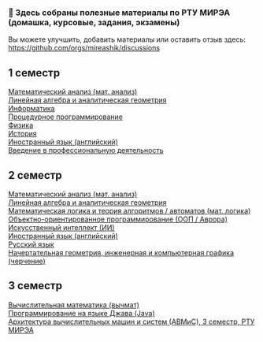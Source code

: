 ### 👋 Здесь собраны полезные материалы по РТУ МИРЭА (домашка, курсовые, задания, экзамены)

Вы можете улучшить, добавить материалы или оставить отзыв здесь: https://github.com/orgs/mireashik/discussions

## 1 семестр
[Математический анализ (мат. анализ)](https://github.com/mireashik/matanalyz_1sem)
<br>
[Линейная алгебра и аналитическая геометрия](https://github.com/mireashik/algebra_1sem)
<br>
[Информатика](https://github.com/mireashik/inf_1sem)
<br>
[Процедурное программирование](https://github.com/mireashik/prog_1sem)
<br>
[Физика](https://github.com/mireashik/fizika_1sem)
<br>
[История](https://github.com/mireashik/history)
<br>
[Иностранный язык (английский)](https://github.com/mireashik/english_1sem)
<br>
[Введение в профессиональную деятельность](https://github.com/mireashik/prof)

## 2 семестр
[Математический анализ (мат. анализ)](https://github.com/mireashik/matanalyz_2sem)
<br>
[Линейная алгебра и аналитическая геометрия](https://github.com/mireashik/algebra_2sem)
<br>
[Математическая логика и теория алгоритмов / автоматов (мат. логика)](https://github.com/mireashik/mathlogic_2sem)
<br>
[Объектно-ориентированное программирование (ООП / Аврора)](https://github.com/mireashik/oop_2sem)
<br>
[Искусственный интеллект (ИИ)](https://github.com/mireashik/II_2sem)
<br>
[Иностранный язык (английский)](https://github.com/mireashik/english_2sem)
<br>
[Русский язык](https://github.com/mireashik/rus_2sem)
<br>
[Начертательная геометрия, инженерная и компьютерная графика (черчение)](https://github.com/mireashik/drafting_2sem)

## 3 семестр
[Вычислительная математика (вычмат)](https://github.com/mireashik/compmath_3sem)
<br>
[Программирование на языке Джава (Java)](https://github.com/mireashik/java_3sem)
<br>
[Архитектура вычислительных машин и систем (АВМиС), 3 семестр, РТУ МИРЭА](https://github.com/mireashik/acms_3sem)

<!--
**mireashik/mireashik** is a ✨ _special_ ✨ repository because its `README.md` (this file) appears on your GitHub profile.

Here are some ideas to get you started:

- 🔭 I’m currently working on ...
- 🌱 I’m currently learning ...
- 👯 I’m looking to collaborate on ...
- 🤔 I’m looking for help with ...
- 💬 Ask me about ...
- 📫 How to reach me: ...
- 😄 Pronouns: ...
- ⚡ Fun fact: ...
-->
